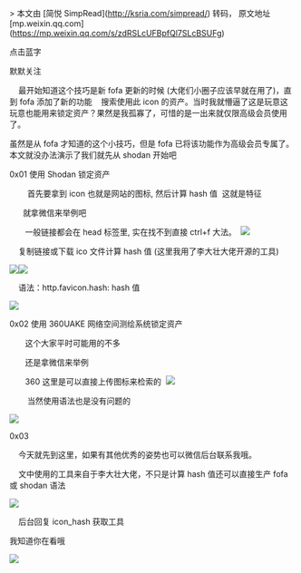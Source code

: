 \> 本文由 \[简悦 SimpRead\](http://ksria.com/simpread/) 转码， 原文地址 \[mp.weixin.qq.com\](https://mp.weixin.qq.com/s/zdRSLcUFBpfQl7SLcBSUFg)

点击蓝字

默默关注

    最开始知道这个技巧是新 fofa 更新的时候 (大佬们小圈子应该早就在用了)，直到 fofa 添加了新的功能    搜索使用此 icon 的资产。当时我就懵逼了这是玩意这玩意也能用来锁定资产？果然是我孤寡了，可惜的是一出来就仅限高级会员使用了。

虽然是从 fofa 才知道的这个小技巧，但是 fofa 已将该功能作为高级会员专属了。本文就没办法演示了我们就先从 shodan 开始吧

0x01 使用 Shodan 锁定资产

        首先要拿到 icon 也就是网站的图标, 然后计算 hash 值  这就是特征

      就拿微信来举例吧

       一般链接都会在 head 标签里, 实在找不到直接 ctrl+f 大法。  ![](https://mmbiz.qpic.cn/mmbiz_png/qtJL16micsC8ibGGSyQRgcPoyYEUPPrv30Y0iamNfRwVgsIQiaDr30Z4sumOup3Cg7mfhGt8Yiaq0wxDYkIGwNYia0hg/640?wx_fmt=png)

    复制链接或下载 ico 文件计算 hash 值 (这里我用了李大壮大佬开源的工具)  

![](https://mmbiz.qpic.cn/mmbiz_png/qtJL16micsC8ibGGSyQRgcPoyYEUPPrv30ic8wI4lhEozeYbYv0OdlCLD2ia5fH4DlrHkIDLHaMIl7Ic2ZKwtYowHg/640?wx_fmt=png)![](https://mmbiz.qpic.cn/mmbiz_png/qtJL16micsC8ibGGSyQRgcPoyYEUPPrv30KZbfJXbribokfqYQuudZ4ibnxG1lvVWEnwrHksYmArMsaf1jia9ygDPmA/640?wx_fmt=png)

    语法：http.favicon.hash: hash 值

![](https://mmbiz.qpic.cn/mmbiz_png/qtJL16micsC8ibGGSyQRgcPoyYEUPPrv30ga3NeMmPjwFeNUErO2RzAv9RIZprHP8yPHcdusrMmNRNf0tk8rc9Fw/640?wx_fmt=png)

0x02 使用 360UAKE 网络空间测绘系统锁定资产

       这个大家平时可能用的不多

       还是拿微信来举例

       360 这里是可以直接上传图标来检索的  ![](https://mmbiz.qpic.cn/mmbiz_png/qtJL16micsC8ibGGSyQRgcPoyYEUPPrv30SIzE3ibpx9iaZmAn7Dm3z7hd9fW6usIE9OrSsAXagJmdbyyMgnqwyo4A/640?wx_fmt=png)

        当然使用语法也是没有问题的  

![](https://mmbiz.qpic.cn/mmbiz_png/qtJL16micsC8ibGGSyQRgcPoyYEUPPrv30bC0c1SZCgoktliaZUWhuJauSjzhCrDUTg5dP2P0UsmtgmD76AudwWhA/640?wx_fmt=png)

0x03 

    今天就先到这里，如果有其他优秀的姿势也可以微信后台联系我哦。  

    文中使用的工具来自于李大壮大佬，不只是计算 hash 值还可以直接生产 fofa 或 shodan 语法

![](https://mmbiz.qpic.cn/mmbiz_png/qtJL16micsC8ibGGSyQRgcPoyYEUPPrv30XTKiaiaFIMgHdbRKTcR7uyicDpna5voEDjD8iaWbpDRDmiaMJ9HrsXJZ0VQ/640?wx_fmt=png)

    后台回复 icon\_hash 获取工具

我知道你在看哦

![](https://mmbiz.qpic.cn/mmbiz_gif/qtJL16micsC8ibGGSyQRgcPoyYEUPPrv30eFjEblJwjBamMO5p8ibicLWtOzpZgd9nmbkvJibyP1xCw9eicPBDhiaDd8A/640?wx_fmt=gif)